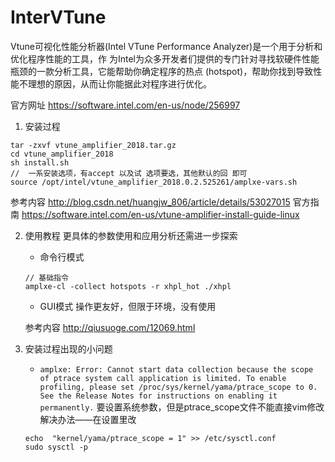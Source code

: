# InterVTune
Vtune可视化性能分析器(Intel VTune Performance Analyzer)是一个用于分析和优化程序性能的工具，作 为Intel为众多开发者们提供的专门针对寻找软硬件性能瓶颈的一款分析工具，它能帮助你确定程序的热点 (hotspot)，帮助你找到导致性能不理想的原因，从而让你能据此对程序进行优化。

官方网址
https://software.intel.com/en-us/node/256997

1. 安装过程
```
tar -zxvf vtune_amplifier_2018.tar.gz
cd vtune_amplifier_2018
sh install.sh
//  一系安装选项，有accept 以及试 选项要选，其他默认的回 即可
source /opt/intel/vtune_amplifier_2018.0.2.525261/amplxe-vars.sh
```

参考内容
http://blog.csdn.net/huangjw_806/article/details/53027015
官方指南
https://software.intel.com/en-us/vtune-amplifier-install-guide-linux

2. 使用教程
更具体的参数使用和应用分析还需进一步探索
    - 命令行模式
    ```
    // 基础指令
    amplxe-cl -collect hotspots -r xhpl_hot ./xhpl
    ```

    - GUI模式
    操作更友好，但限于环境，没有使用

    参考内容
    http://qiusuoge.com/12069.html

3. 安装过程出现的小问题
    - `amplxe: Error: Cannot start data collection because the scope of ptrace system call
          application is limited. To enable profiling, please set
          /proc/sys/kernel/yama/ptrace_scope to 0. See the Release Notes for instructions on
          enabling it permanently.`
    要设置系统参数，但是ptrace_scope文件不能直接vim修改
    解决办法——在设置里改
    ```
    echo  "kernel/yama/ptrace_scope = 1" >> /etc/sysctl.conf
    sudo sysctl -p
    ```
